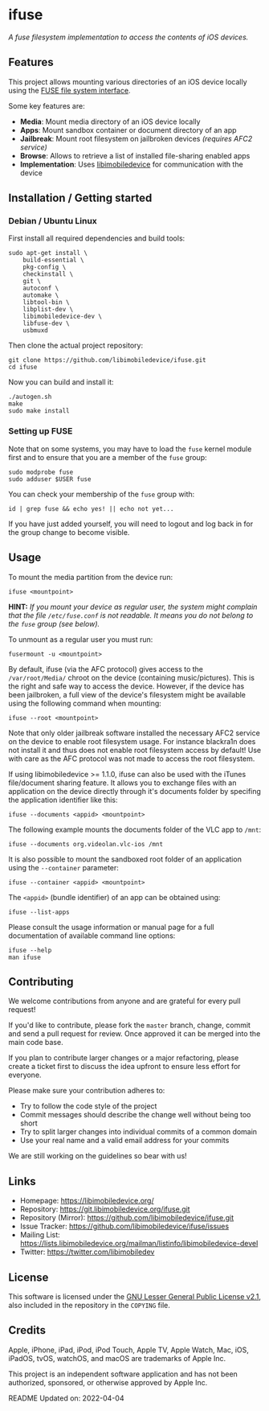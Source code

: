# ifuse

*A fuse filesystem implementation to access the contents of iOS devices.*

## Features

This project allows mounting various directories of an iOS device locally using
the [FUSE file system interface](https://github.com/libfuse/libfuse).

Some key features are:

- **Media**: Mount media directory of an iOS device locally
- **Apps**: Mount sandbox container or document directory of an app
- **Jailbreak**: Mount root filesystem on jailbroken devices *(requires AFC2 service)*
- **Browse**: Allows to retrieve a list of installed file-sharing enabled apps
- **Implementation**: Uses [libimobiledevice](https://github.com/libimobiledevice/libimobiledevice) for communication with the device

## Installation / Getting started

### Debian / Ubuntu Linux

First install all required dependencies and build tools:
```shell
sudo apt-get install \
	build-essential \
	pkg-config \
	checkinstall \
	git \
	autoconf \
	automake \
	libtool-bin \
	libplist-dev \
	libimobiledevice-dev \
	libfuse-dev \
	usbmuxd
```

Then clone the actual project repository:
```shell
git clone https://github.com/libimobiledevice/ifuse.git
cd ifuse
```

Now you can build and install it:
```shell
./autogen.sh
make
sudo make install
```

### Setting up FUSE

Note that on some systems, you may have to load the `fuse` kernel
module first and to ensure that you are a member of the `fuse` group:

```shell
sudo modprobe fuse
sudo adduser $USER fuse
```

You can check your membership of the `fuse` group with:

```shell
id | grep fuse && echo yes! || echo not yet...
```

If you have just added yourself, you will need to logout and log back
in for the group change to become visible.

## Usage

To mount the media partition from the device run:
```shell
ifuse <mountpoint>
```

**HINT:** *If you mount your device as regular user, the system might complain that
the file `/etc/fuse.conf` is not readable. It means you do not belong to the
`fuse` group (see below).*

To unmount as a regular user you must run:
```shell
fusermount -u <mountpoint>
```

By default, ifuse (via the AFC protocol) gives access to the `/var/root/Media/`
chroot on the device (containing music/pictures). This is the right and safe
way to access the device. However, if the device has been jailbroken, a full
view of the device's filesystem might be available using the following command
when mounting:
```shell
ifuse --root <mountpoint>
```

Note that only older jailbreak software installed the necessary AFC2 service on
the device to enable root filesystem usage. For instance  blackra1n does not
install it and thus does not enable root filesystem access by default!
Use with care as the AFC protocol was not made to access the root filesystem.

If using libimobiledevice >= 1.1.0, ifuse can also be used with the iTunes
file/document sharing feature. It allows you to exchange files with an
application on the device directly through it's documents folder by specifing
the application identifier like this:
```shell
ifuse --documents <appid> <mountpoint>
```

The following example mounts the documents folder of the VLC app to `/mnt`:
```shell
ifuse --documents org.videolan.vlc-ios /mnt
```

It is also possible to mount the sandboxed root folder of an application
using the `--container` parameter:
```shell
ifuse --container <appid> <mountpoint>
```

The `<appid>` (bundle identifier) of an app can be obtained using:
```shell
ifuse --list-apps
```

Please consult the usage information or manual page for a full documentation of
available command line options:
```shell
ifuse --help
man ifuse
```

## Contributing

We welcome contributions from anyone and are grateful for every pull request!

If you'd like to contribute, please fork the `master` branch, change, commit and
send a pull request for review. Once approved it can be merged into the main
code base.

If you plan to contribute larger changes or a major refactoring, please create a
ticket first to discuss the idea upfront to ensure less effort for everyone.

Please make sure your contribution adheres to:
* Try to follow the code style of the project
* Commit messages should describe the change well without being too short
* Try to split larger changes into individual commits of a common domain
* Use your real name and a valid email address for your commits

We are still working on the guidelines so bear with us!

## Links

* Homepage: https://libimobiledevice.org/
* Repository: https://git.libimobiledevice.org/ifuse.git
* Repository (Mirror): https://github.com/libimobiledevice/ifuse.git
* Issue Tracker: https://github.com/libimobiledevice/ifuse/issues
* Mailing List: https://lists.libimobiledevice.org/mailman/listinfo/libimobiledevice-devel
* Twitter: https://twitter.com/libimobiledev

## License

This software is licensed under the [GNU Lesser General Public License v2.1](https://www.gnu.org/licenses/lgpl-2.1.en.html),
also included in the repository in the `COPYING` file.

## Credits

Apple, iPhone, iPad, iPod, iPod Touch, Apple TV, Apple Watch, Mac, iOS,
iPadOS, tvOS, watchOS, and macOS are trademarks of Apple Inc.

This project is an independent software application and has not been authorized,
sponsored, or otherwise approved by Apple Inc.

README Updated on: 2022-04-04

